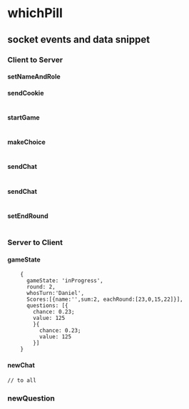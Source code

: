 # whichPill

## socket events and data snippet

### Client to Server

#### setNameAndRole

#### sendCookie

```

```

#### startGame

```

```

#### makeChoice

```

```

#### sendChat

```

```

#### sendChat

```

```

#### setEndRound

```

```

### Server to Client

#### gameState

        {
          gameState: 'inProgress',
          round: 2,
          whosTurn:'Daniel',
          Scores:[{name:'',sum:2, eachRound:[23,0,15,22]}],
          questions: [{
            chance: 0.23;
            value: 125
            }{
              chance: 0.23;
              value: 125
            }]
        }

#### newChat

    // to all

### newQuestion

```

```
